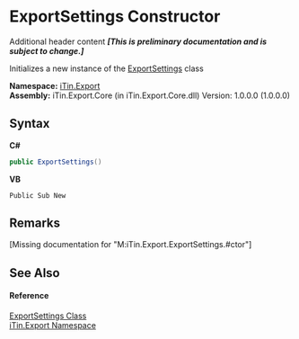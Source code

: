 # ExportSettings Constructor 
Additional header content _**\[This is preliminary documentation and is subject to change.\]**_

Initializes a new instance of the <a href="d8d655e9-5d05-0438-ab78-0c8d4761dd06">ExportSettings</a> class

**Namespace:**&nbsp;<a href="3fffd16d-e8dd-a992-537b-8b7ec294fc13">iTin.Export</a><br />**Assembly:**&nbsp;iTin.Export.Core (in iTin.Export.Core.dll) Version: 1.0.0.0 (1.0.0.0)

## Syntax

**C#**<br />
``` C#
public ExportSettings()
```

**VB**<br />
``` VB
Public Sub New
```


## Remarks
\[Missing <remarks> documentation for "M:iTin.Export.ExportSettings.#ctor"\]

## See Also


#### Reference
<a href="d8d655e9-5d05-0438-ab78-0c8d4761dd06">ExportSettings Class</a><br /><a href="3fffd16d-e8dd-a992-537b-8b7ec294fc13">iTin.Export Namespace</a><br />